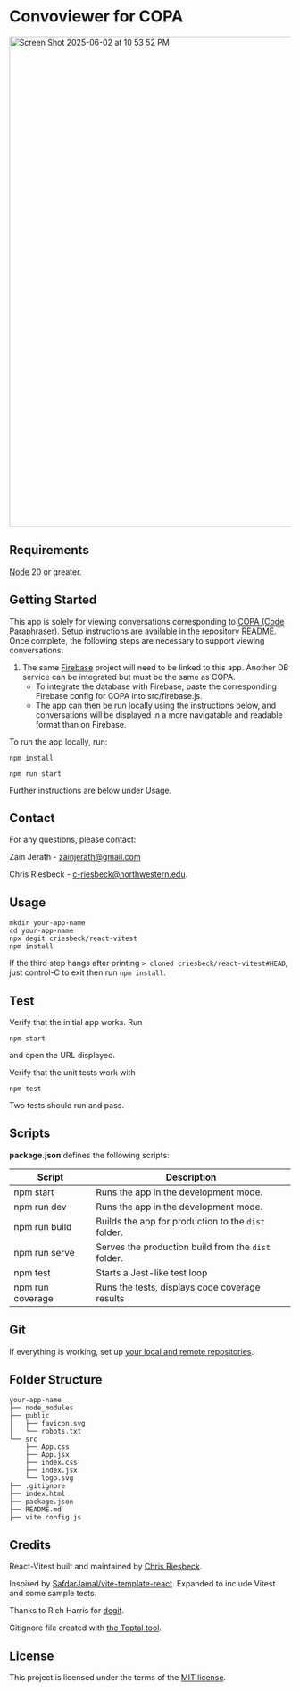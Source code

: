 # Convoviewer for COPA

<img width="878" alt="Screen Shot 2025-06-02 at 10 53 52 PM" src="https://github.com/user-attachments/assets/7574397d-05ab-456e-b834-154cdfd8a1e4" />

## Requirements

[Node](https://nodejs.org/en) 20 or greater.

## Getting Started

This app is solely for viewing conversations corresponding to [COPA (Code Paraphraser)](https://walkthrough-gpt.vercel.app/). Setup instructions are available in the repository README.
Once complete, the following steps are necessary to support viewing conversations:
1. The same [Firebase](https://firebase.google.com/) project will need to be linked to this app. Another DB service can be integrated but must be the same as COPA.
    - To integrate the database with Firebase, paste the corresponding Firebase config for COPA into src/firebase.js.
    - The app can then be run locally using the instructions below, and conversations will be displayed in a more navigatable and readable format than on Firebase.

To run the app locally, run:

```
npm install
```

```
npm run start
```

Further instructions are below under Usage. 

## Contact

For any questions, please contact:

Zain Jerath - zainjerath@gmail.com

Chris Riesbeck - c-riesbeck@northwestern.edu.

## Usage

```
mkdir your-app-name
cd your-app-name
npx degit criesbeck/react-vitest
npm install
```
If the third step hangs after printing ``> cloned criesbeck/react-vitest#HEAD``, 
just control-C to exit then run ``npm install``.

## Test

Verify that the initial app works. Run

```
npm start
```

and open the URL displayed.

Verify that the unit tests work with

```
npm test
```

Two tests should run and pass. 

## Scripts

**package.json** defines the following scripts:

| Script           | Description                                         |
| -----------------| --------------------------------------------------- |
| npm start        | Runs the app in the development mode.               |
| npm run dev      | Runs the app in the development mode.               |
| npm run build    | Builds the app for production to the `dist` folder. |
| npm run serve    | Serves the production build from the `dist` folder. |
| npm test         | Starts a Jest-like test loop                        |
| npm run coverage | Runs the tests, displays code coverage results      |


## Git

If everything is working, set up [your local and remote repositories](https://docs.github.com/en/get-started/importing-your-projects-to-github/importing-source-code-to-github/adding-locally-hosted-code-to-github#adding-a-local-repository-to-github-using-git).

## Folder Structure

```
your-app-name
├── node_modules
├── public
│   ├── favicon.svg
│   └── robots.txt
└── src
    ├── App.css
    ├── App.jsx
    ├── index.css
    ├── index.jsx
    └── logo.svg
├── .gitignore
├── index.html
├── package.json
├── README.md
├── vite.config.js
```

## Credits

React-Vitest built and maintained by [Chris Riesbeck](https://github.com/criesbeck).

Inspired by [SafdarJamal/vite-template-react](https://github.com/SafdarJamal/vite-template-react).
Expanded to include Vitest and some sample tests.

Thanks to Rich Harris for [degit](https://www.npmjs.com/package/degit).

Gitignore file created with [the Toptal tool](https://www.toptal.com/developers/gitignore/api/react,firebase,visualstudiocode,macos,windows).


## License

This project is licensed under the terms of the [MIT license](./LICENSE).
